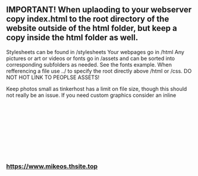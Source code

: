 ## IMPORTANT! When uplaoding to your webserver copy index.html to the root directory of the website outside of the html folder, but keep a copy inside the html folder as well.

Stylesheets can be found in /stylesheets
Your webpages go in /html
Any pictures or art or videos or fonts go in /assets and can be sorted into corresponding subfolders as needed. See the fonts example.
When refferencing a file use ../ to specify the root directly above /html or /css.
DO NOT HOT LINK TO PEOPLSE ASSETS!

Keep photos small as tinkerhost has a limit on file size, though this should not really be an issue. If you need custom graphics consider an inline <svg>

### https://www.mikeos.thsite.top
